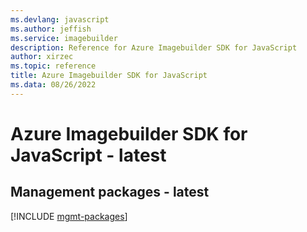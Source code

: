 ```yaml
---
ms.devlang: javascript
ms.author: jeffish
ms.service: imagebuilder
description: Reference for Azure Imagebuilder SDK for JavaScript
author: xirzec
ms.topic: reference
title: Azure Imagebuilder SDK for JavaScript
ms.data: 08/26/2022
---
```

# Azure Imagebuilder SDK for JavaScript - latest

## Management packages - latest
[!INCLUDE [mgmt-packages](imagebuilder-mgmt-index.md)]